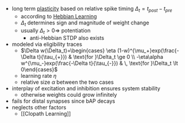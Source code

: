 + long term [plasticity](Plasticity.md) based on relative spike timing $\Delta_t=t_{post}-t_{pre}$ 
	+ according to [Hebbian Learning](Hebbian%20Learning.md)
	+ $\Delta_t$ determines sign and magnitude of weight change
	+ usually $\Delta_t \gt 0 \Rightarrow$ potentiation
		+ anti-Hebbian STDP also exists
+ modeled via eligibility traces
	+ $\Delta w(\Delta_t)=\begin{cases} \eta (1-w)^{\mu_+}exp(\frac{-\Delta t}{\tau_{+}}) & \text{for }\Delta_t \ge 0 \\ -\eta\alpha w^{\mu_-}exp(\frac{-\Delta t}{\tau_{-}}) & \, \text{for }\Delta_t \lt 0\end{cases}$
	+ learning rate $\eta$
	+ relative size $\alpha$ between the two cases
+ interplay of excitation and inhibition ensures system stability
	+ otherwise weights could grow infinitely
+ fails for distal synapses since bAP decays 
+ neglects other factors
	+ [[Clopath Learning]]

